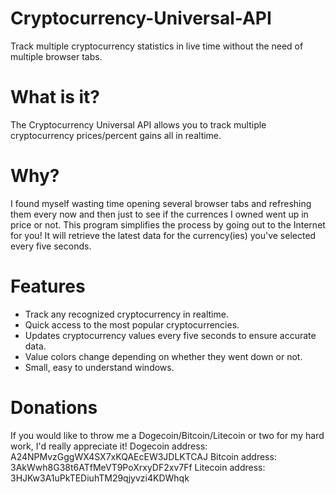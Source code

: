 # Cryptocurrency-Universal-API
Track multiple cryptocurrency statistics in live time without the need of multiple browser tabs.

# What is it?
The Cryptocurrency Universal API allows you to track multiple cryptocurrency prices/percent gains all in realtime.

# Why?
I found myself wasting time opening several browser tabs and refreshing them every now and then just to see if the currences I owned went up in price or not. This program simplifies the process by going out to the Internet for you! It will retrieve the latest data for the currency(ies) you've selected every five seconds. 

# Features
- Track any recognized cryptocurrency in realtime.
- Quick access to the most popular cryptocurrencies.
- Updates cryptocurrency values every five seconds to ensure accurate data.
- Value colors change depending on whether they went down or not.
- Small, easy to understand windows.

# Donations
If you would like to throw me a Dogecoin/Bitcoin/Litecoin or two for my hard work, I'd really appreciate it!
Dogecoin address: A24NPMvzGggWX4SX7xKQAEcEW3JDLKTCAJ
Bitcoin address: 3AkWwh8G38t6ATfMeVT9PoXrxyDF2xv7Ff
Litecoin address: 3HJKw3A1uPkTEDiuhTM29qjyvzi4KDWhqk

